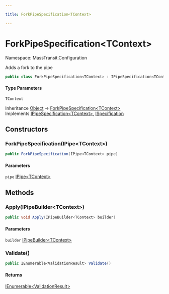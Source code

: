 ```yaml
---

title: ForkPipeSpecification<TContext>

---
```


# ForkPipeSpecification\<TContext\>

Namespace: MassTransit.Configuration

Adds a fork to the pipe

```csharp
public class ForkPipeSpecification<TContext> : IPipeSpecification<TContext>, ISpecification
```

#### Type Parameters

`TContext`<br/>

Inheritance [Object](https://learn.microsoft.com/en-us/dotnet/api/system.object) → [ForkPipeSpecification\<TContext\>](../masstransit-configuration/forkpipespecification-1)<br/>
Implements [IPipeSpecification\<TContext\>](../../masstransit-abstractions/masstransit-configuration/ipipespecification-1), [ISpecification](../../masstransit-abstractions/masstransit/ispecification)

## Constructors

### **ForkPipeSpecification(IPipe\<TContext\>)**

```csharp
public ForkPipeSpecification(IPipe<TContext> pipe)
```

#### Parameters

`pipe` [IPipe\<TContext\>](../../masstransit-abstractions/masstransit/ipipe-1)<br/>

## Methods

### **Apply(IPipeBuilder\<TContext\>)**

```csharp
public void Apply(IPipeBuilder<TContext> builder)
```

#### Parameters

`builder` [IPipeBuilder\<TContext\>](../../masstransit-abstractions/masstransit-configuration/ipipebuilder-1)<br/>

### **Validate()**

```csharp
public IEnumerable<ValidationResult> Validate()
```

#### Returns

[IEnumerable\<ValidationResult\>](https://learn.microsoft.com/en-us/dotnet/api/system.collections.generic.ienumerable-1)<br/>
